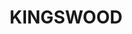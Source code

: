 ---
lastmod: '2025-04-06T06:05:20+00:00'
latitude: -33.722323
layout: suburb
longitude: 150.739398
postcode: '2747'
state: NSW
title: KINGSWOOD
url: /nsw/kingswood/
---